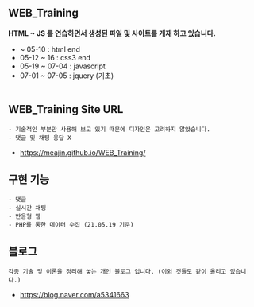 ## WEB_Training
__HTML ~ JS 를 연습하면서 생성된 파일 및 사이트를 게재 하고 있습니다.__<br>

* ~ 05-10 : html end
* 05-12 ~ 16 : css3 end
* 05-19 ~ 07-04 : javascript
* 07-01 ~ 07-05 : jquery (기초)
<br><br>

## WEB_Training Site URL
```
- 기술적인 부분만 사용해 보고 있기 때문에 디자인은 고려하지 않았습니다.
- 댓글 및 채팅 응답 X
```
- https://meajin.github.io/WEB_Training/

## 구현 기능
```
- 댓글
- 실시간 채팅
- 반응형 웹
- PHP를 통한 데이터 수집 (21.05.19 기준)
```



## 블로그
```
각종 기술 및 이론을 정리해 놓는 개인 블로그 입니다. (이외 것들도 같이 올리고 있습니다.)
```
- https://blog.naver.com/a5341663
